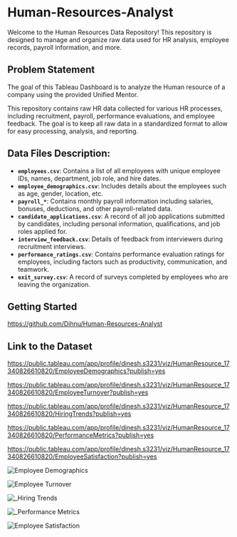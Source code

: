# Human-Resources-Analyst
Welcome to the Human Resources Data Repository! This repository is designed to manage and organize raw data used for HR analysis, employee records, payroll information, and more. 

## Problem Statement 

The goal of this Tableau Dashboard is to analyze the Human resource of a company using the provided Unified Mentor.

This repository contains raw HR data collected for various HR processes, including recruitment, payroll, performance evaluations, and employee feedback. The goal is to keep all raw data in a standardized format to allow for easy processing, analysis, and reporting.


## Data Files Description:

- **`employees.csv`**: Contains a list of all employees with unique employee IDs, names, department, job role, and hire dates.
- **`employee_demographics.csv`**: Includes details about the employees such as age, gender, location, etc.
- **`payroll_*`**: Contains monthly payroll information including salaries, bonuses, deductions, and other payroll-related data.
- **`candidate_applications.csv`**: A record of all job applications submitted by candidates, including personal information, qualifications, and job roles applied for.
- **`interview_feedback.csv`**: Details of feedback from interviewers during recruitment interviews.
- **`performance_ratings.csv`**: Contains performance evaluation ratings for employees, including factors such as productivity, communication, and teamwork.
- **`exit_survey.csv`**: A record of surveys completed by employees who are leaving the organization.

## Getting Started

https://github.com/Dihnu/Human-Resources-Analyst

## Link to the Dataset

https://public.tableau.com/app/profile/dinesh.s3231/viz/HumanResource_17340826610820/EmployeeDemographics?publish=yes

https://public.tableau.com/app/profile/dinesh.s3231/viz/HumanResource_17340826610820/EmployeeTurnover?publish=yes

https://public.tableau.com/app/profile/dinesh.s3231/viz/HumanResource_17340826610820/HiringTrends?publish=yes

https://public.tableau.com/app/profile/dinesh.s3231/viz/HumanResource_17340826610820/PerformanceMetrics?publish=yes

https://public.tableau.com/app/profile/dinesh.s3231/viz/HumanResource_17340826610820/EmployeeSatisfaction?publish=yes

![Employee Demographics](https://github.com/user-attachments/assets/71b77ba0-b48f-4e09-a0e5-625963b4e150)

![Employee Turnover](https://github.com/user-attachments/assets/eb2cdf21-6dec-4c4c-84cf-e69651bc621c)

![_Hiring Trends](https://github.com/user-attachments/assets/44224e3a-7cc6-4d68-91bf-1eb77648de05)

![_Performance Metrics](https://github.com/user-attachments/assets/7967b85f-9ac6-4015-9718-74ac52692dc9)

![Employee Satisfaction](https://github.com/user-attachments/assets/3ced3ab4-3fc4-41b2-a659-dac34d52dd50)



